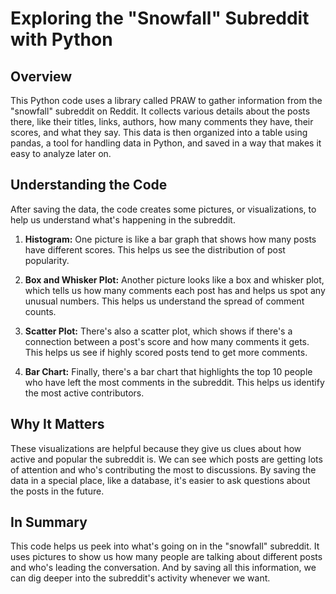 # Exploring the "Snowfall" Subreddit with Python

## Overview

This Python code uses a library called PRAW to gather information from the "snowfall" subreddit on Reddit. It collects various details about the posts there, like their titles, links, authors, how many comments they have, their scores, and what they say. This data is then organized into a table using pandas, a tool for handling data in Python, and saved in a way that makes it easy to analyze later on.

## Understanding the Code

After saving the data, the code creates some pictures, or visualizations, to help us understand what's happening in the subreddit. 

1. **Histogram:** One picture is like a bar graph that shows how many posts have different scores. This helps us see the distribution of post popularity.
   
2. **Box and Whisker Plot:** Another picture looks like a box and whisker plot, which tells us how many comments each post has and helps us spot any unusual numbers. This helps us understand the spread of comment counts.

3. **Scatter Plot:** There's also a scatter plot, which shows if there's a connection between a post's score and how many comments it gets. This helps us see if highly scored posts tend to get more comments.

4. **Bar Chart:** Finally, there's a bar chart that highlights the top 10 people who have left the most comments in the subreddit. This helps us identify the most active contributors.

## Why It Matters

These visualizations are helpful because they give us clues about how active and popular the subreddit is. We can see which posts are getting lots of attention and who's contributing the most to discussions. By saving the data in a special place, like a database, it's easier to ask questions about the posts in the future.

## In Summary

This code helps us peek into what's going on in the "snowfall" subreddit. It uses pictures to show us how many people are talking about different posts and who's leading the conversation. And by saving all this information, we can dig deeper into the subreddit's activity whenever we want.
